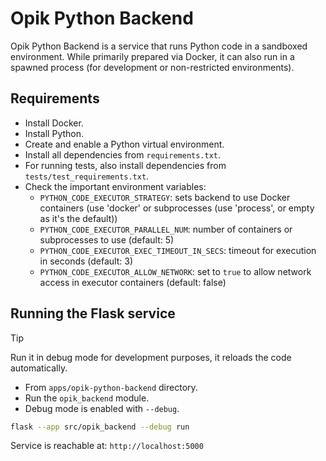 # Opik Python Backend

Opik Python Backend is a service that runs Python code in a sandboxed environment. While primarily prepared via Docker, it can also run in a spawned process (for development or non-restricted environments).

## Requirements

- Install Docker.
- Install Python.
- Create and enable a Python virtual environment.
- Install all dependencies from `requirements.txt`.
- For running tests, also install dependencies from `tests/test_requirements.txt`.
- Check the important environment variables:
    - `PYTHON_CODE_EXECUTOR_STRATEGY`: sets backend to use Docker containers (use 'docker' or subprocesses (use 'process', or empty as it's the default))
    - `PYTHON_CODE_EXECUTOR_PARALLEL_NUM`: number of containers or subprocesses to use (default: 5)
    - `PYTHON_CODE_EXECUTOR_EXEC_TIMEOUT_IN_SECS`: timeout for execution in seconds (default: 3)
    - `PYTHON_CODE_EXECUTOR_ALLOW_NETWORK`: set to `true` to allow network access in executor containers (default: false)

## Running the Flask service

> [!TIP]
> Run it in debug mode for development purposes, it reloads the code automatically.

- From `apps/opik-python-backend` directory.
- Run the `opik_backend` module.
- Debug mode is enabled with `--debug`.

```bash
flask --app src/opik_backend --debug run
```

Service is reachable at: `http://localhost:5000`
